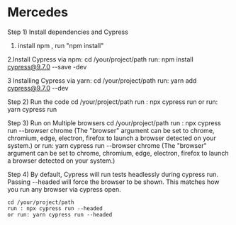 # Mercedes

Step 1) Install dependencies and Cypress

  1. install npm , run "npm install"
  
  2.Install Cypress via npm:
     cd /your/project/path
     run: npm install cypress@9.7.0 --save -dev
  
  3 Installing Cypress via yarn:
     cd /your/project/path
     run: yarn add cypress@9.7.0 --dev
     
Step 2) Run the code
    cd /your/project/path
    run : npx cypress run
    or run: yarn cypress run
    
Step 3) Run on Multiple browsers
    cd /your/project/path
    run : npx cypress run --browser chrome (The "browser" argument can be set to chrome, chromium, edge, electron, firefox to launch a browser detected on your system.)
    or run: yarn cypress run --browser chrome (The "browser" argument can be set to chrome, chromium, edge, electron, firefox to launch a browser detected on your system.)
    
Step 4) By default, Cypress will run tests headlessly during cypress run.
        Passing --headed will force the browser to be shown. This matches how you run any browser via cypress open. 
        
    cd /your/project/path
    run : npx cypress run --headed
    or run: yarn cypress run --headed


